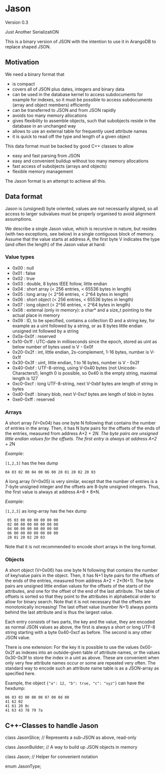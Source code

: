 Jason
=====

Version 0.3

Just Another SerializatiON

This is a binary version of JSON with the intention to use it in
ArangoDB to replace shaped JSON.

Motivation
----------

We need a binary format that

  - is compact
  - covers all of JSON plus dates, integers and binary data
  - can be used in the database kernel to access subdocuments for
    example for indexes, so it must be possible to access subdocuments
    (array and object members) efficiently
  - can be transferred to JSON and from JSON rapidly
  - avoids too many memory allocations
  - gives flexibility to assemble objects, such that subobjects reside
    in the database in an unchanged way
  - allows to use an external table for frequently used attribute names
  - it is quick to read off the type and length of a given object

This data format must be backed by good C++ classes to allow

  - easy and fast parsing from JSON
  - easy and convenient buildup without too many memory allocations
  - fast access of subobjects (arrays and objects)
  - flexible memory management

The Jason format is an attempt to achieve all this.

Data format
-----------

Jason is (unsigned) byte oriented, values are not necessarily aligned, so
all access to larger subvalues must be properly organised to avoid
alignment assumptions.

We describe a single Jason value, which is recursive in nature, but
resides (with two exceptions, see below) in a single contiguous block of
memory. Assume that the value starts at address A, the first byte V 
indicates the type (and often the length) of the Jason value at hand:

### Value types

  - 0x00      : null
  - 0x01      : false
  - 0x02      : true
  - 0x03      : double, 8 bytes IEEE follow, little endian
  - 0x04      : short array (< 256 entries, < 65536 bytes in length)
  - 0x05      : long array (< 2^56 entries, < 2^64 bytes in length)
  - 0x06      : short object (< 256 entries, < 65536 bytes in length)
  - 0x07      : long object (< 2^56 entries, < 2^64 bytes in length)
  - 0x08      : external (only in memory): a char* and a size_t pointing to the
                actual place in memory
  - 0x09      : ID, to be specified, contains a collection ID and a
                string key, for example as a uint followed by a string,
                or as 8 bytes little endian unsigned int followed by a
                string
  - 0x0a-0x0f : reserved
  - 0x10-0x1f : UTC-date in milliseconds since the epoch, stored as uint
                as below number of bytes used is V - 0x0f
  - 0x20-0x2f : int, little endian, 2s-complement, 1-16 bytes, number is V-0x1f
  - 0x30-0x3f : uint, little endian, 1 to 16 bytes, number is V - 0x2f
  - 0x40-0xbf : UTF-8-string, using V-0x40 bytes (not Unicode-Characters!), 
                length 0 is possible, so 0x40 is the empty string,
                maximal length is 127
  - 0xc0-0xcf : long UTF-8-string, next V-0xbf bytes are length of string 
                in bytes
  - 0xd0-0xdf : binary blob, next V-0xcf bytes are length of blob in bytes
  - 0xe0-0xff : reserved

### Arrays

A short array (V=0x04) has one byte N following that contains the number of
entries in the array. Then, it has N byte pairs for the offsets of the ends
of the entries, measured from address A+2 + 2*N. The byte pairs are 
unsigned little endian values for the offsets. The first entry is always
at address A+2 + 2*N

*Example*:

`[1,2,3]` has the hex dump 

    04 03 02 00 04 00 06 00 20 01 20 02 20 03

A long array (V=0x05) is very similar, except that the number of entries
is a 7-byte unsigned integer and the offsets are 8-byte unsigned integers.
Thus, the first value is always at address A+8 + 8*N.

*Example*:

`[1,2,3]` as long-array has the hex dump

     05 03 00 00 00 00 00 00 
     02 00 00 00 00 00 00 00
     04 00 00 00 00 00 00 00
     06 00 00 00 00 00 00 00
     20 01 20 02 20 03

Note that it is not recommended to encode short arrays in the long format.


### Objects

A short object (V=0x06) has one byte N following that contains the
number of key/value pairs in the object. Then, it has N+1 byte pairs for
the offsets of the ends of the entries, measured from address A+2 + 2*(N+1).
The byte pairs are unsigned little endian values for the offsets of the
starts of the attributes, and one for the offset of the end of the last
attribute. The table of offsets is sorted so that they point to the
attributes in alphabetical order to allow for binary search. Note that
it is not necessary that the offsets are monotonically increasing! The
last offset value (number N+1) always points behind the last attribute
and is thus the largest value.

Each entry consists of two parts, the key and the value, they are
encoded as normal JSON values as above, the first is always a short or
long UTF-8 string starting with a byte 0x40-0xcf as before. The second
is any other JSON value.

There is one extension: For the key it is possible to use the values
0x00-0x2f as indexes into an outside-given table of attribute names, or
the values 0x30-0x3f to store the index in a uint as above. These are
convenient when only very few attribute names occur or some are repeated
very often. The standard way to encode such an attribute name table is
as a JSON-array as specified here.

Example, the object `{"a": 12, "b": true, "c": "xyz"}` can have the hexdump:

    06 03 03 00 00 00 07 00 0d 00
    41 62 02 
    41 61 20 0c 
    41 63 43 78 79 7a


C++-Classes to handle Jason
--------------------------

class JasonSlice;   // Represents a sub-JSON as above, read-only

class JasonBuilder; // A way to build up JSON objects in memory

class Jason;       // Helper for convenient notation

enum JasonType;



